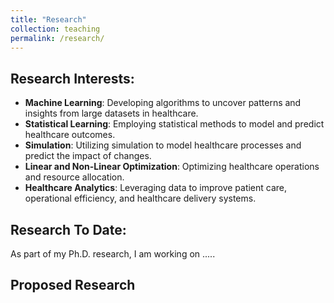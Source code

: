 ```yaml
---
title: "Research"
collection: teaching
permalink: /research/
---
```


## Research Interests: 

- **Machine Learning**: Developing algorithms to uncover patterns and insights from large datasets in healthcare.
- **Statistical Learning**: Employing statistical methods to model and predict healthcare outcomes.
- **Simulation**: Utilizing simulation to model healthcare processes and predict the impact of changes.
- **Linear and Non-Linear Optimization**: Optimizing healthcare operations and resource allocation.
- **Healthcare Analytics**: Leveraging data to improve patient care, operational efficiency, and healthcare delivery systems.


## Research To Date:

As part of my Ph.D. research, I am working on .....

## Proposed  Research 



